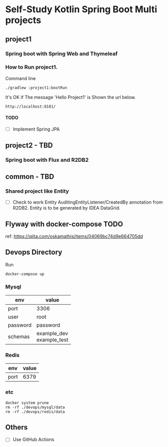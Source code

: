 # Self-Study Kotlin Spring Boot Multi projects 

## project1 
### Spring boot with Spring Web and Thymeleaf

### How to Run project1.

Command line
```
./gradlew :project1:bootRun
```

It's OK if The message 'Hello Project1' is Shown the url below.
```
http://localhost:8181/
```
#### TODO
- [ ] Implement Spring JPA

## project2 - TBD
### Spring boot with Flux and R2DB2

## common - TBD
### Shared project like Entity

- [ ] Check to work Entity AuditingEntityListener/CreatedBy annotation from R2DB2. Entity is to be generated by IDEA DataGrid.

## Flyway with docker-compose TODO
ref: https://qiita.com/oskamathis/items/04069bc74d9e664705dd

## Devops Directory

Run
```
docker-compose up 
```

### Mysql

| env      | value                       | 
| -------- | --------------------------- | 
| port     | 3306                        | 
| user     | root                        | 
| password | password                    | 
| schemas  | example_dev<br>example_test | 

### Redis

| env      | value                       | 
| -------- | --------------------------- | 
| port     | 6379                        | 

### etc

```
docker system prune
rm -rf ./devops/mysql/data
rm -rf ./devops/redis/data
```


## Others

- [ ] Use GitHub Actions